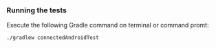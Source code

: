 ### Running the tests

Execute the following Gradle command on terminal or command promt:

```
./gradlew connectedAndroidTest
```
